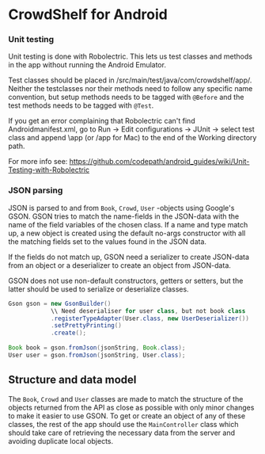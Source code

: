 # CrowdShelf for Android
### Unit testing
Unit testing is done with Robolectric.
This lets us test classes and methods in the app without running the Android Emulator.

Test classes should be placed in /src/main/test/java/com/crowdshelf/app/.
Neither the testclasses nor their methods need to follow any specific name convention, but setup methods needs to be tagged with `@Before` and the test methods needs to be tagged with `@Test`.

If you get an error complaining that Robolectric can't find Androidmanifest.xml, go to Run -> Edit configurations -> JUnit -> select test class and append \app (or /app for Mac) to the end of the Working directory path.

For more info see: https://github.com/codepath/android_guides/wiki/Unit-Testing-with-Robolectric
### JSON parsing
JSON is parsed to and from `Book`, `Crowd`, `User` -objects using Google's GSON.
GSON tries to match the name-fields in the JSON-data with the name of the field variables of the chosen class.
If a name and type match up, a new object is created using the default no-args constructor with all the matching fields set to the values found in the JSON data.

If the fields do not match up, GSON need a serializer to create JSON-data from an object or a deserializer to create an object from JSON-data.

GSON does not use non-default constructors, getters or setters, but the latter should be used to serialize or deserialize classes.

```java
Gson gson = new GsonBuilder()
            \\ Need deserialiser for user class, but not book class
            .registerTypeAdapter(User.class, new UserDeserializer())
            .setPrettyPrinting()
            .create();
            
Book book = gson.fromJson(jsonString, Book.class);
User user = gson.fromJson(jsonString, User.class);
```

## Structure and data model
The `Book`, `Crowd` and `User` classes are made to match the structure of the objects returned from the API as close as possible with only minor changes to make it easier to use GSON. To get or create an object of any of these classes, the rest of the app should use the `MainController` class which should take care of retrieving the necessary data from the server and avoiding duplicate local objects.
